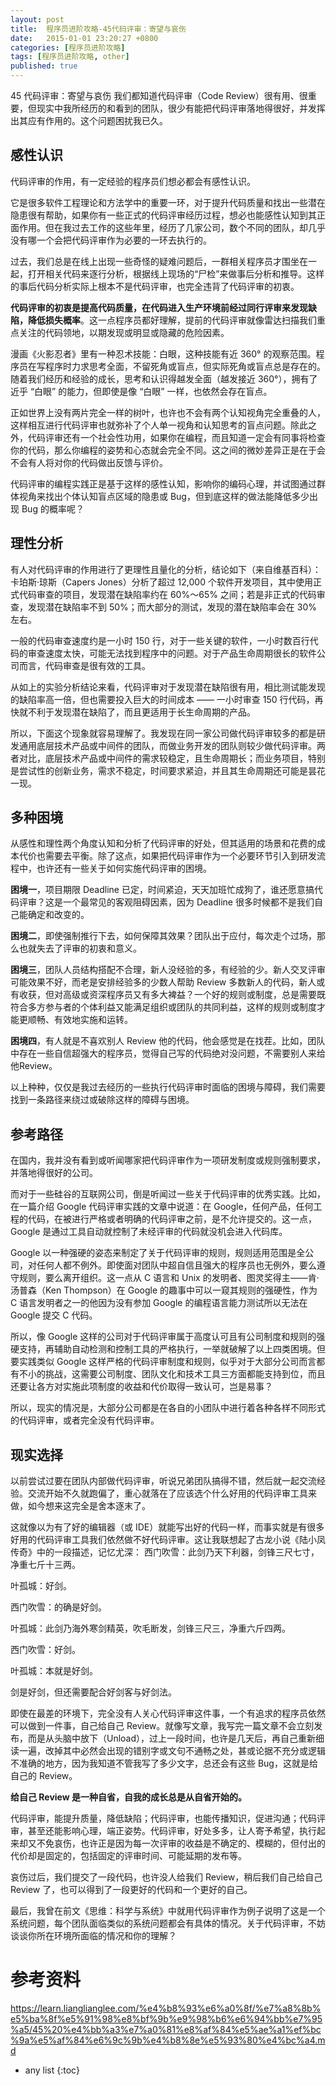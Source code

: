 ```yaml
---
layout: post
title:  程序员进阶攻略-45代码评审：寄望与哀伤
date:   2015-01-01 23:20:27 +0800
categories: [程序员进阶攻略]
tags: [程序员进阶攻略, other]
published: true
---
```




45 代码评审：寄望与哀伤
我们都知道代码评审（Code Review）很有用、很重要，但现实中我所经历的和看到的团队，很少有能把代码评审落地得很好，并发挥出其应有作用的。这个问题困扰我已久。

## 感性认识

代码评审的作用，有一定经验的程序员们想必都会有感性认识。

它是很多软件工程理论和方法学中的重要一环，对于提升代码质量和找出一些潜在隐患很有帮助，如果你有一些正式的代码评审经历过程，想必也能感性认知到其正面作用。但在我过去工作的这些年里，经历了几家公司，数个不同的团队，却几乎没有哪一个会把代码评审作为必要的一环去执行的。

过去，我们总是在线上出现一些奇怪的疑难问题后，一群相关程序员才围坐在一起，打开相关代码来逐行分析，根据线上现场的“尸检”来做事后分析和推导。这样的事后代码分析实际上根本不是代码评审，也完全违背了代码评审的初衷。

**代码评审的初衷是提高代码质量，在代码进入生产环境前经过同行评审来发现缺陷，降低损失概率**。这一点程序员都好理解，提前的代码评审就像雷达扫描我们重点关注的代码领地，以期发现或明显或隐藏的危险因素。

漫画《火影忍者》里有一种忍术技能：白眼，这种技能有近 360° 的观察范围。程序员在写程序时力求思考全面，不留死角或盲点，但实际死角或盲点总是存在的。随着我们经历和经验的成长，思考和认识得越发全面（越发接近 360°），拥有了近乎 “白眼” 的能力，但即使是像 “白眼” 一样，也依然会存在盲点。

正如世界上没有两片完全一样的树叶，也许也不会有两个认知视角完全重叠的人，这样相互进行代码评审也就弥补了个人单一视角和认知思考的盲点问题。除此之外，代码评审还有一个社会性功用，如果你在编程，而且知道一定会有同事将检查你的代码，那么你编程的姿势和心态就会完全不同。这之间的微妙差异正是在于会不会有人将对你的代码做出反馈与评价。

代码评审的编程实践正是基于这样的感性认知，影响你的编码心理，并试图通过群体视角来找出个体认知盲点区域的隐患或 Bug，但到底这样的做法能降低多少出现 Bug 的概率呢？

## 理性分析

有人对代码评审的作用进行了更理性且量化的分析，结论如下（来自维基百科）：
卡珀斯·琼斯（Capers Jones）分析了超过 12,000 个软件开发项目，其中使用正式代码审查的项目，发现潜在缺陷率约在 60%～65% 之间；若是非正式的代码审查，发现潜在缺陷率不到 50%；而大部分的测试，发现的潜在缺陷率会在 30% 左右。

一般的代码审查速度约是一小时 150 行，对于一些关键的软件，一小时数百行代码的审查速度太快，可能无法找到程序中的问题。对于产品生命周期很长的软件公司而言，代码审查是很有效的工具。

从如上的实验分析结论来看，代码评审对于发现潜在缺陷很有用，相比测试能发现的缺陷率高一倍，但也需要投入巨大的时间成本 —— 一小时审查 150 行代码，再快就不利于发现潜在缺陷了，而且更适用于长生命周期的产品。

所以，下面这个现象就容易理解了。我发现在同一家公司做代码评审较多的都是研发通用底层技术产品或中间件的团队，而做业务开发的团队则较少做代码评审。两者对比，底层技术产品或中间件的需求较稳定，且生命周期长；而业务项目，特别是尝试性的创新业务，需求不稳定，时间要求紧迫，并且其生命周期还可能是昙花一现。

## 多种困境

从感性和理性两个角度认知和分析了代码评审的好处，但其适用的场景和花费的成本代价也需要去平衡。除了这点，如果把代码评审作为一个必要环节引入到研发流程中，也许还有一些关于如何实施代码评审的困境。

**困境一**，项目期限 Deadline 已定，时间紧迫，天天加班忙成狗了，谁还愿意搞代码评审？这是一个最常见的客观阻碍因素，因为 Deadline 很多时候都不是我们自己能确定和改变的。

**困境二**，即使强制推行下去，如何保障其效果？团队出于应付，每次走个过场，那么也就失去了评审的初衷和意义。

**困境三**，团队人员结构搭配不合理，新人没经验的多，有经验的少。新人交叉评审可能效果不好，而老是安排经验多的少数人帮助 Review 多数新人的代码，新人或有收获，但对高级或资深程序员又有多大裨益？一个好的规则或制度，总是需要既符合多方参与者的个体利益又能满足组织或团队的共同利益，这样的规则或制度才能更顺畅、有效地实施和运转。

**困境四**，有人就是不喜欢别人 Review 他的代码，他会感觉是在找茬。比如，团队中存在一些自信超强大的程序员，觉得自己写的代码绝对没问题，不需要别人来给他Review。

以上种种，仅仅是我过去经历的一些执行代码评审时面临的困境与障碍，我们需要找到一条路径来绕过或破除这样的障碍与困境。

## 参考路径

在国内，我并没有看到或听闻哪家把代码评审作为一项研发制度或规则强制要求，并落地得很好的公司。

而对于一些硅谷的互联网公司，倒是听闻过一些关于代码评审的优秀实践。比如，在一篇介绍 Google 代码评审实践的文章中说道：在 Google，任何产品，任何工程的代码，在被进行严格或者明确的代码评审之前，是不允许提交的。这一点，Google 是通过工具自动就控制了未经评审的代码就没机会进入代码库。

Google 以一种强硬的姿态来制定了关于代码评审的规则，规则适用范围是全公司，对任何人都不例外。即使面对团队中超自信且强大的程序员也无例外，要么遵守规则，要么离开组织。这一点从 C 语言和 Unix 的发明者、图灵奖得主——肯·汤普森（Ken Thompson）在 Google 的趣事中可以一窥其规则的强硬性，作为 C 语言发明者之一的他因为没有参加 Google 的编程语言能力测试所以无法在 Google 提交 C 代码。

所以，像 Google 这样的公司对于代码评审属于高度认可且有公司制度和规则的强硬支持，再辅助自动检测和控制工具的严格执行，一举就破解了以上四类困境。但要实践类似 Google 这样严格的代码评审制度和规则，似乎对于大部分公司而言都有不小的挑战，这需要公司制度、团队文化和技术工具三方面都能支持到位，而且还要让各方对实施此项制度的收益和代价取得一致认可，岂是易事？

所以，现实的情况是，大部分公司都是在各自的小团队中进行着各种各样不同形式的代码评审，或者完全没有代码评审。

## 现实选择

以前尝试过要在团队内部做代码评审，听说兄弟团队搞得不错，然后就一起交流经验。交流开始不久就跑偏了，重心就落在了应该选个什么好用的代码评审工具来做，如今想来这完全是舍本逐末了。

这就像以为有了好的编辑器（或 IDE）就能写出好的代码一样，而事实就是有很多好用的代码评审工具我们依然做不好代码评审。这让我联想起了古龙小说《陆小凤传奇》中的一段描述，记忆尤深：
西门吹雪：此剑乃天下利器，剑锋三尺七寸，净重七斤十三两。

叶孤城：好剑。

西门吹雪：的确是好剑。

叶孤城：此剑乃海外寒剑精英，吹毛断发，剑锋三尺三，净重六斤四两。

西门吹雪：好剑。

叶孤城：本就是好剑。

剑是好剑，但还需要配合好剑客与好剑法。

即使在最差的环境下，完全没有人关心代码评审这件事，一个有追求的程序员依然可以做到一件事，自己给自己 Review。就像写文章，我写完一篇文章不会立刻发布，而是从头脑中放下（Unload），过上一段时间，也许是几天后，再自己重新细读一遍，改掉其中必然会出现的错别字或文句不通畅之处，甚或论据不充分或逻辑不准确的地方，因为我知道不管我写了多少文字，总还会有这些 Bug，这就是给自己的 Review。

**给自己 Review 是一种自省，自我的成长总是从自省开始的。**

代码评审，能提升质量，降低缺陷；代码评审，也能传播知识，促进沟通；代码评审，甚至还能影响心理，端正姿势。代码评审，好处多多，让人寄予希望，执行起来却又不免哀伤，也许正是因为每一次评审的收益是不确定的、模糊的，但付出的代价却是固定的，包括固定的评审时间、可能延期的发布等。

哀伤过后，我们提交了一段代码，也许没人给我们 Review，稍后我们自己给自己 Review 了，也可以得到了一段更好的代码和一个更好的自己。

最后，我曾在前文《思维：科学与系统》中就用代码评审作为例子说明了这是一个系统问题，每个团队面临类似的系统问题都会有具体的情况。关于代码评审，不妨谈谈你所在环境所面临的情况和你的理解？




# 参考资料

https://learn.lianglianglee.com/%e4%b8%93%e6%a0%8f/%e7%a8%8b%e5%ba%8f%e5%91%98%e8%bf%9b%e9%98%b6%e6%94%bb%e7%95%a5/45%20%e4%bb%a3%e7%a0%81%e8%af%84%e5%ae%a1%ef%bc%9a%e5%af%84%e6%9c%9b%e4%b8%8e%e5%93%80%e4%bc%a4.md

* any list
{:toc}
